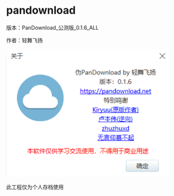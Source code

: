 # pandownload
版本：PanDownload_公测版_0.1.6_ALL

作者：轻舞飞扬

![image](https://github.com/F02B91F2CC4F/pandownload/blob/master/Snipaste_2023-06-15_20-27-43.png)

此工程仅为个人存档使用
